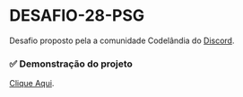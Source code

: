 # DESAFIO-28-PSG

Desafio proposto pela a comunidade Codelândia do [Discord](https://discord.gg/XpYgDFcS).


### ✅ Demonstração do projeto

[Clique Aqui](https://andersona16.github.io/DESAFIO-28-PSG/).


